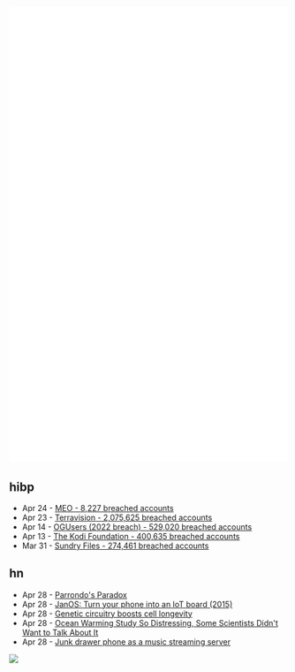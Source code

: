 ![Metrics](https://raw.githubusercontent.com/phixion/phixion/master/metrics.svg)

## hibp

<!--
for https://github.com/phixion/phixion/blob/main/.github/workflows/feeds.yml
-->
<!--START_SECTION:haveibeenpwnd-->
- Apr 24 - [MEO - 8,227 breached accounts](https://haveibeenpwned.com/PwnedWebsites#MEO)
- Apr 23 - [Terravision - 2,075,625 breached accounts](https://haveibeenpwned.com/PwnedWebsites#Terravision)
- Apr 14 - [OGUsers (2022 breach) - 529,020 breached accounts](https://haveibeenpwned.com/PwnedWebsites#OGUsers2022)
- Apr 13 - [The Kodi Foundation - 400,635 breached accounts](https://haveibeenpwned.com/PwnedWebsites#KodiFoundation)
- Mar 31 - [Sundry Files - 274,461 breached accounts](https://haveibeenpwned.com/PwnedWebsites#SundryFiles)
<!--END_SECTION:haveibeenpwnd-->

## hn

<!--
for https://github.com/phixion/phixion/blob/main/.github/workflows/feeds.yml
-->
<!--START_SECTION:hn-->
- Apr 28 - [Parrondo&#x27;s Paradox](https://en.wikipedia.org/wiki/Parrondo%27s_paradox)
- Apr 28 - [JanOS: Turn your phone into an IoT board (2015)](http://janos.io/)
- Apr 28 - [Genetic circuitry boosts cell longevity](https://www.science.org/doi/10.1126/science.adh4872)
- Apr 28 - [Ocean Warming Study So Distressing, Some Scientists Didn&#x27;t Want to Talk About It](https://www.commondreams.org/news/ocean-warming-study)
- Apr 28 - [Junk drawer phone as a music streaming server](https://davidhampgonsalves.com/junk-drawer-phone-as-a-music-streaming-server/)
<!--END_SECTION:hn-->

<!--
for https://yhype.me
-->
![](https://hit.yhype.me/github/profile?user_id=13013670)
